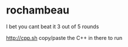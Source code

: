 # rochambeau

I bet you cant beat it 3 out of 5 rounds

http://cpp.sh
copy/paste the C++ in there to run
